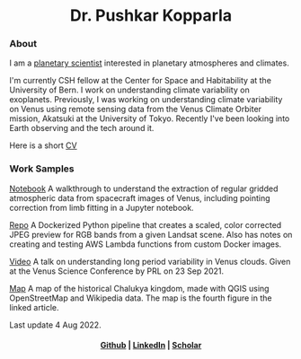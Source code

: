 <center>
<h1>Dr. Pushkar Kopparla</h1>

</center>

<h3> About </h3>

I am a [planetary scientist](https://www.ucl.ac.uk/mssl/research/solar-system/planetary-science/what-planetary-science) interested in planetary atmospheres and climates.

I'm currently CSH fellow at the Center for Space and Habitability at the University of Bern. I work on understanding climate variability on exoplanets. Previously, I was working on understanding climate variability on Venus using remote sensing data from the Venus Climate Orbiter mission, Akatsuki at the University of Tokyo. Recently I've been looking into Earth observing and the tech around it.

Here is a short [CV](PushkarKopparla.pdf)

<h3> Work Samples </h3>

[Notebook](grid_walkthrough.html) A walkthrough to understand the extraction of regular gridded atmospheric data from spacecraft images of Venus, including pointing correction from limb fitting in a Jupyter notebook.

[Repo](https://github.com/pkopparla/ContainerizeSatimagePreview) A Dockerized Python pipeline that creates a scaled, color corrected JPEG preview for RGB bands from a given Landsat scene. Also has notes on creating and testing AWS Lambda functions from custom Docker images.

[Video](https://www.youtube.com/watch?v=PmFKRFUXppE) A talk on understanding long period variability in Venus clouds. Given at the Venus Science Conference by PRL on 23 Sep 2021.

[Map](https://www.livehistoryindia.com/story/amazing-india/aihole-inscription/) A map of the historical Chalukya kingdom, made with QGIS using OpenStreetMap and Wikipedia data. The map is the fourth figure in the linked article.

Last update 4 Aug 2022.

<center> <h4> <a href="https://github.com/pkopparla">Github</a> | <a href="https://www.linkedin.com/in/pushkar-kopparla/">LinkedIn</a> | <a href="https://scholar.google.ch/citations?user=GBJAvlYAAAAJ&hl=en">Scholar</a></h4>
</center>
